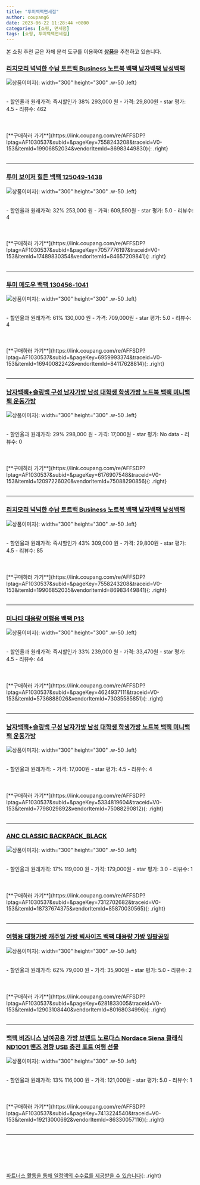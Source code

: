 ```yaml
---
title: "투미백팩면세점"
author: coupang6
date: 2023-06-22 11:28:44 +0800
categories: [쇼핑, 면세점]
tags: [쇼핑, 투미백팩면세점]
---
```


본 쇼핑 추천 글은 자체 분석 도구를 이용하여 [**상품**](https://link.coupang.com/a/bao1ui)을 추천하고 있습니다.

### [리치모리 넉넉한 수납 토트백 Business 노트북 백팩 남자백팩 남성백팩](https://link.coupang.com/re/AFFSDP?lptag=AF1030537&subid=&pageKey=7558243208&traceid=V0-153&itemId=19906852034&vendorItemId=86983449830)

![상품이미지](https://thumbnail6.coupangcdn.com/thumbnails/remote/230x230ex/image/vendor_inventory/2a8e/7981ae767178e298aae93776d7e9f92392be4e0c85b58bcbdc50e583567e.jpg){: width="300" height="300" .w-50 .left}


<br>
- 할인율과 원래가격: 즉시할인가 38%  293,000   원
- 가격: 29,800원
- star 평가: 4.5
- 리뷰수: 462
<br>
<br>
<br>
<br>
[**구매하러 가기**](https://link.coupang.com/re/AFFSDP?lptag=AF1030537&subid=&pageKey=7558243208&traceid=V0-153&itemId=19906852034&vendorItemId=86983449830){: .right}
<br>
<br>

---

### [투미 보이저 힐든 백팩 125049-1438](https://link.coupang.com/re/AFFSDP?lptag=AF1030537&subid=&pageKey=7057776197&traceid=V0-153&itemId=17489830354&vendorItemId=84657209841)

![상품이미지](https://thumbnail10.coupangcdn.com/thumbnails/remote/230x230ex/image/retail/images/2023/01/11/15/7/79b9640b-8e02-4e41-b79c-3915e29aa45f.jpg){: width="300" height="300" .w-50 .left}


<br>
- 할인율과 원래가격: 32%  253,000   원
- 가격: 609,590원
- star 평가: 5.0
- 리뷰수: 4
<br>
<br>
<br>
<br>
[**구매하러 가기**](https://link.coupang.com/re/AFFSDP?lptag=AF1030537&subid=&pageKey=7057776197&traceid=V0-153&itemId=17489830354&vendorItemId=84657209841){: .right}
<br>
<br>

---

### [투미 메도우 백팩 130456-1041](https://link.coupang.com/re/AFFSDP?lptag=AF1030537&subid=&pageKey=6959993374&traceid=V0-153&itemId=16940082242&vendorItemId=84117628814)

![상품이미지](https://thumbnail7.coupangcdn.com/thumbnails/remote/230x230ex/image/retail/images/6066217025655112-99339706-cb97-4f99-ad2d-d80ace1ed8f2.jpg){: width="300" height="300" .w-50 .left}


<br>
- 할인율과 원래가격: 61%  130,000   원
- 가격: 709,000원
- star 평가: 5.0
- 리뷰수: 4
<br>
<br>
<br>
<br>
[**구매하러 가기**](https://link.coupang.com/re/AFFSDP?lptag=AF1030537&subid=&pageKey=6959993374&traceid=V0-153&itemId=16940082242&vendorItemId=84117628814){: .right}
<br>
<br>

---

### [남자백팩+슬링백 구성 남자가방 남성 대학생 학생가방 노트북 백팩 미니백팩 운동가방](https://link.coupang.com/re/AFFSDP?lptag=AF1030537&subid=&pageKey=6176907548&traceid=V0-153&itemId=12097226020&vendorItemId=75088290856)

![상품이미지](https://thumbnail10.coupangcdn.com/thumbnails/remote/230x230ex/image/vendor_inventory/e711/3e3fc9552a904a35804cc6ad16c7f60c5e5203491f00328addb67622cd8c.jpg){: width="300" height="300" .w-50 .left}


<br>
- 할인율과 원래가격: 29%  298,000   원
- 가격: 17,000원
- star 평가: No data
- 리뷰수: 0
<br>
<br>
<br>
<br>
[**구매하러 가기**](https://link.coupang.com/re/AFFSDP?lptag=AF1030537&subid=&pageKey=6176907548&traceid=V0-153&itemId=12097226020&vendorItemId=75088290856){: .right}
<br>
<br>

---

### [리치모리 넉넉한 수납 토트백 Business 노트북 백팩 남자백팩 남성백팩](https://link.coupang.com/re/AFFSDP?lptag=AF1030537&subid=&pageKey=7558243208&traceid=V0-153&itemId=19906852035&vendorItemId=86983449841)

![상품이미지](https://thumbnail6.coupangcdn.com/thumbnails/remote/230x230ex/image/vendor_inventory/eb2f/dee59bccb9cbb2038c4df0810f0a4cecdad0abce1b6d03387f99890b4ab5.jpg){: width="300" height="300" .w-50 .left}


<br>
- 할인율과 원래가격: 즉시할인가 43%  309,000   원
- 가격: 29,800원
- star 평가: 4.5
- 리뷰수: 85
<br>
<br>
<br>
<br>
[**구매하러 가기**](https://link.coupang.com/re/AFFSDP?lptag=AF1030537&subid=&pageKey=7558243208&traceid=V0-153&itemId=19906852035&vendorItemId=86983449841){: .right}
<br>
<br>

---

### [미나티 대용량 여행용 백팩 P13](https://link.coupang.com/re/AFFSDP?lptag=AF1030537&subid=&pageKey=4624937111&traceid=V0-153&itemId=5736888026&vendorItemId=73035585851)

![상품이미지](https://thumbnail8.coupangcdn.com/thumbnails/remote/230x230ex/image/retail/images/2020/12/17/15/6/192c1f55-0bf2-4de6-8391-5db6021b32e8.jpg){: width="300" height="300" .w-50 .left}


<br>
- 할인율과 원래가격: 즉시할인가 33%  239,000   원
- 가격: 33,470원
- star 평가: 4.5
- 리뷰수: 44
<br>
<br>
<br>
<br>
[**구매하러 가기**](https://link.coupang.com/re/AFFSDP?lptag=AF1030537&subid=&pageKey=4624937111&traceid=V0-153&itemId=5736888026&vendorItemId=73035585851){: .right}
<br>
<br>

---

### [남자백팩+슬링백 구성 남자가방 남성 대학생 학생가방 노트북 백팩 미니백팩 운동가방](https://link.coupang.com/re/AFFSDP?lptag=AF1030537&subid=&pageKey=5334819604&traceid=V0-153&itemId=7798029892&vendorItemId=75088290812)

![상품이미지](https://thumbnail9.coupangcdn.com/thumbnails/remote/230x230ex/image/vendor_inventory/0c40/6a609f450c965cd5bcee82a04bebcd59b4363362b8d432507c9c6aeaab0d.jpg){: width="300" height="300" .w-50 .left}


<br>
- 할인율과 원래가격: 
- 가격: 17,000원
- star 평가: 4.5
- 리뷰수: 4
<br>
<br>
<br>
<br>
[**구매하러 가기**](https://link.coupang.com/re/AFFSDP?lptag=AF1030537&subid=&pageKey=5334819604&traceid=V0-153&itemId=7798029892&vendorItemId=75088290812){: .right}
<br>
<br>

---

### [ANC CLASSIC BACKPACK_BLACK](https://link.coupang.com/re/AFFSDP?lptag=AF1030537&subid=&pageKey=7312702682&traceid=V0-153&itemId=18737674375&vendorItemId=85870030565)

![상품이미지](https://thumbnail7.coupangcdn.com/thumbnails/remote/230x230ex/image/vendor_inventory/f477/04bd570ab05fb9be32e59075ece1de1918c47e1d36b28c9a1cd1b59c9bad.jpg){: width="300" height="300" .w-50 .left}


<br>
- 할인율과 원래가격: 17%  119,000   원
- 가격: 179,000원
- star 평가: 3.0
- 리뷰수: 1
<br>
<br>
<br>
<br>
[**구매하러 가기**](https://link.coupang.com/re/AFFSDP?lptag=AF1030537&subid=&pageKey=7312702682&traceid=V0-153&itemId=18737674375&vendorItemId=85870030565){: .right}
<br>
<br>

---

### [여행용 대형가방 캐주얼 가방 빅사이즈 백팩 대용량 가방 일팔공일](https://link.coupang.com/re/AFFSDP?lptag=AF1030537&subid=&pageKey=6281833005&traceid=V0-153&itemId=12903108440&vendorItemId=80168034996)

![상품이미지](https://thumbnail9.coupangcdn.com/thumbnails/remote/230x230ex/image/vendor_inventory/1a20/9cc7e1f8f76acf0b9dd1123a7a08da2980ce6b24a682d452fc43acec705d.jpg){: width="300" height="300" .w-50 .left}


<br>
- 할인율과 원래가격: 62%  79,000   원
- 가격: 35,900원
- star 평가: 5.0
- 리뷰수: 2
<br>
<br>
<br>
<br>
[**구매하러 가기**](https://link.coupang.com/re/AFFSDP?lptag=AF1030537&subid=&pageKey=6281833005&traceid=V0-153&itemId=12903108440&vendorItemId=80168034996){: .right}
<br>
<br>

---

### [백팩 비즈니스 남여공용 가방 브랜드 노르다스 Nordace Siena 클래식 ND1001 맨즈 경량 USB 충전 포트 여행 선물](https://link.coupang.com/re/AFFSDP?lptag=AF1030537&subid=&pageKey=7413224540&traceid=V0-153&itemId=19213000692&vendorItemId=86330057116)

![상품이미지](https://thumbnail6.coupangcdn.com/thumbnails/remote/230x230ex/image/vendor_inventory/abb4/55f6680c1b71cfd43bba4fcbef2c891dee9dfc154fc03717c97bd5c932aa.png){: width="300" height="300" .w-50 .left}


<br>
- 할인율과 원래가격: 13%  116,000   원
- 가격: 121,000원
- star 평가: 5.0
- 리뷰수: 1
<br>
<br>
<br>
<br>
[**구매하러 가기**](https://link.coupang.com/re/AFFSDP?lptag=AF1030537&subid=&pageKey=7413224540&traceid=V0-153&itemId=19213000692&vendorItemId=86330057116){: .right}
<br>
<br>

---
<br><br><br><br><br> [파트너스 활동을 통해 일정액의 수수료를 제공받을 수 있습니다](https://link.coupang.com/a/bao1ui){: .right}